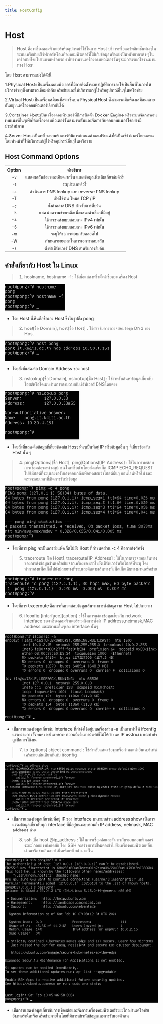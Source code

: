 ```yaml
---
title: HostConfig
---
```

# Host
>Host คือ เครื่องคอมพิวเตอร์หรืออุปกรณ์ที่ใช้ในการ Host บริการหรือแอปพลิเคชันต่างๆในระบบเครือข่ายเซิร์ฟเวอร์หรือเครื่องคอมพิวเตอร์ที่ใช้เก็บข้อมูลหรือแบ่งปันทรัพยากรต่างๆในเครือข่ายโดยโปรแกรมหรือบริการที่ทำงานบนเครื่องคอมพิวเตอร์นั้นๆจะมีการเรียกใช้งานผ่านทาง Host

โดย Host สามารถแบ่งได้ดังนี้

1.Physical Host:เป็นเครื่องคอมพิวเตอร์ที่มีการติดตั้งระบบปฏิบัติการและใช้เป็นพื้นที่ในการให้บริการต่างๆซึ่งสามารถเชื่อมต่อกับเครือข่ายและให้บริการแก่ผู้ใช้หรืออุปกรณ์อื่นๆในเครือข่าย

2.Virtual Host:เป็นเครื่องเสมือนที่สร้างขึ้นบน Physical Host ซึ่งสามารถมีเครื่องเสมือนหลายอันอยู่บนเครื่องคอมพิวเตอร์เดียวกันได้

3.Container Host:เป็นเครื่องคอมพิวเตอร์ที่มีการติดตั้ง Docker Engine หรือระบบจัดการคอนเทนเนอร์อื่นๆเพื่อให้เครื่องคอมพิวเตอร์นั้นสามารถรันและจัดการกับคอนเทนเนอร์ได้อย่างมีประสิทธิภาพ

4.Server Host:เป็นเครื่องคอมพิวเตอร์ที่มีการกำหนดค่าและปรับแต่งให้เป็นเซิร์ฟเวอร์โดยเฉพาะโดยทำหน้าที่ให้บริการแก่ผู้ใช้หรืออุปกรณ์อื่นๆในเครือข่าย

## Host Command Options

|Option|คำอธิบาย|
|:---:|:---:|
|-v|แสดงผลลัพธ์อย่างละเอียดมากขึ้น แสดงข้อมูลเพิ่มเติมเกี่ยวกับคิวรี่|
|-t|ระบุประเภทคิวรี่|
|-a|ดำเนินการ DNS lookup แบบ reverse DNS lookup
|-T|เปิดใช้งาน โหมด TCP /IP|
|-c|ตั้งค่าคลาส DNS สำหรับการสืบค้น|
|-h|แสดงข้อความช่วยเหลือเพื่อแสดงตัวเลือกที่มีอยู่|
|-4|ใช้การขนส่งแบบสอบถาม IPv4 เท่านั้น|
|-6|ใช้การขนส่งแบบสอบถาม IPv6 เท่านั้น|
|-w|ระบุให้รอการตอบกลับตลอดไป|
|-W|กำหนดระยะเวลาในการรอการตอบกลับ|
|-s|ตั้งค่าเซิร์ฟเวอร์ DNS สำหรับการสืบค้น|

## คำสั่งเกี่ยวกับ Host ใน  Linux

>1. hostname,  hostname -f : ใช้เพื่อแสดงหรือตั้งค่าชื่อของเครื่อง Host

![alt text](../../../assets/host/hostname.png)

* โดย Host ที่เห็นคือชื่อของ Host ซึ่งในรูปคือ pong

>2. host[ชื่อ Domain],  host[ชื่อ Host] : ใช้สำหรับการตรวจสอบข้อมูล DNS ของ Host

![alt text](../../../assets/host/host.png)

* โดยสิ่งที่แสดงคือ Domain Address ของ host

>3. nslookup[ชื่อ Domain],  nslookup[ชื่อ Host] : ใช้สำหรับค้นหาข้อมูลเกี่ยวกับโฮสต์หรือโดเมนผ่านการสอบถามกับเซิร์ฟเวอร์ DNSโดยตรง

![alt text](../../../assets/host/nslookup.png)

* โดยสิ่งที่แสดงคือข้อมูลที่เกี่ยวข้องกับ Host นั้นๆเป็นที่อยู่ IP หรือข้อมูลอื่น ๆ ที่เกี่ยวข้องกับ Host นั้น ๆ

>4. ping[Options][ชื่อ Host],  ping[Options][IP_Address] : ใช้ในการทดสอบการเชื่อมต่อระหว่างอุปกรณ์ในเครือข่ายโดยส่งแพ็คเก็ต ICMP ECHO_REQUEST ไปยังโฮสต์ที่ระบุและรอรับการตอบกลับเพื่อทดสอบว่าโฮสต์นั้นๆ ออนไลน์หรือไม่ และตรวจสอบเวลาที่เกิดการรับส่งข้อมูล

![alt text](../../../assets/host/ping.png)

* โดยที่การ ping จะเป็นการส่งแพ็คเก็ตไปยัง Host ที่กำหนดส่วน -c 4 คือการส่ง4ครั้ง

>5. traceroute [ชื่อ Host],  traceroute[IP_Address] : ใช้ในการตรวจสอบเส้นทางของการส่งข้อมูลผ่านเครือข่ายจากเครื่องของเราไปยังเซิร์ฟเวอร์หรือโฮสต์ที่ระบุ โดยทำการส่งแพ็คเก็ตไปยังปลายทางที่ระบุและติดตามเส้นทางที่แพ็คเก็ตเดินทางผ่านเครือข่าย

![alt text](../../../assets/host/traceroute.png)

* โดยที่การ traceroute คือการที่ตรวจสอบข้อมูลเส้นทางการส่งข้อมูลจาก Host ไปปลายทาง

>6. ifconfig [interface][option] : ใช้ในการแสดงข้อมูลเกี่ยวกับ network interface ของเครื่องคอมพิวเตอร์รวมถึงการตั้งค่า IP address,netmask,MAC address และสถานะอื่นๆของ interface นั้นๆ

![alt text](../../../assets/host/ifconfig-a.png)

* เป็นการแสดงข้อมูลเกี่ยวกับ interface ที่กำลังใช้อยู่บนเครื่องส่วน -a เป็นการทำให้ ifconfig แสดงรายการทั้งหมดของอินเทอร์เฟซ รวมถึงอินเทอร์เฟซที่ไม่ได้กำหนด IP address และกำลังถูกปิดการใช้งาน

>7. ip [options] object command : ใช้สำหรับแสดงข้อมูลหรือกำหนดค่าอินเตอร์เฟซเครือข่ายเช่นเดียวกันกับ ifconfig

![alt text](../../../assets/host/ipadressshow.png)

* เป็นการแสดงข้อมูลเกี่ยวกับที่อยู่ IP ของ interface บนระบบส่วน address show เป็นการแสดงข้อมูลเกี่ยวกับทุก interface ที่มีอยู่บนระบบรวมถึง IP address, netmask, MAC address ด้วย

>8. ssh [ชื่อ host]@ip_address : ใช้ในการเชื่อมต่อและจัดการกับระบบคอมพิวเตอร์ระยะไกลอย่างปลอดภัย โดย SSH จะสร้างการเชื่อมต่อเข้าไปยังเครื่องคอมพิวเตอร์อื่นผ่านเครือข่ายอินเทอร์เน็ตหรือเครือข่ายภายใน

![alt text](../../../assets/host/ssh.png)

* เป็นการแสดงข้อมูลเกี่ยวกับการเชื่อมต่อและจัดการเครื่องคอมพิวเตอร์ระยะไกลผ่านเครือข่ายอินเทอร์เน็ตหรือเครือข่ายภายในโดยที่มีการเข้ารหัสข้อมูลและการรับรองตัวตน

